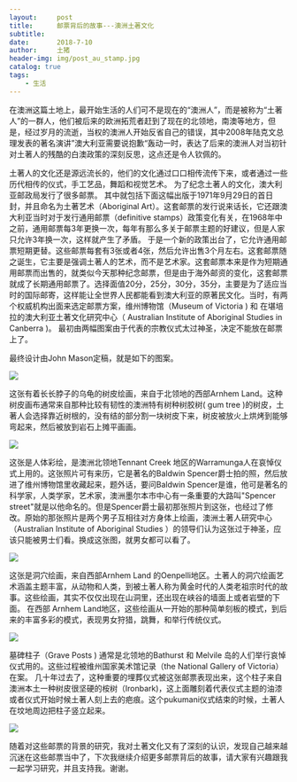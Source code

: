 ```yaml
---
layout:     post
title:      邮票背后的故事---澳洲土著文化
subtitle:   
date:       2018-7-10
author:     土猪
header-img: img/post_au_stamp.jpg
catalog: true
tags:
    - 生活
---
```




在澳洲这篇土地上，最开始生活的人们可不是现在的“澳洲人”，而是被称为“土著人”的一群人，他们被后来的欧洲拓荒者赶到了现在的北领地，南澳等地方，但是，经过岁月的流逝，当权的澳洲人开始反省自己的错误，其中2008年陆克文总理发表的著名演讲”澳大利亚需要说抱歉“轰动一时，表达了后来的澳洲人对当初针对土著人的残酷的白澳政策的深刻反思，这点还是令人钦佩的。



土著人的文化还是源远流长的，他们的文化通过口口相传流传下来，或者通过一些历代相传的仪式，手工艺品，舞蹈和视觉艺术。 为了纪念土著人的文化，澳大利亚邮政局发行了很多邮票。 其中就包括下面这幅出版于1971年9月29日的首日封，并且命名为土著艺术（Aboriginal Art）。这套邮票的发行说来话长，它还跟澳大利亚当时对于发行通用邮票（definitive stamps）政策变化有关，在1968年中之前，通用邮票每3年更换一次，每年有那么多关于邮票主题的好建议，但是人家只允许3年换一次，这样就产生了矛盾。 于是一个新的政策出台了，它允许通用邮票短期更替。这些邮票每套有3张或者4张，然后允许出售3个月左右。这套邮票随之诞生，它主要是强调土著人的艺术，而不是艺术家。这套邮票本来是作为短期通用邮票而出售的，就类似今天那种纪念邮票，但是由于海外邮资的变化，这套邮票就成了长期通用邮票了。选择面值20分，25分，30分，35分，主要是为了适应当时的国际邮寄，这样能让全世界人民都能看到澳大利亚的原著民文化。当时，有两个权威机构出面来选定邮票方案，维州博物馆（Museum of Victoria ) 和 在堪培拉的澳大利亚土著文化研究中心（ Australian Institute of Aboriginal Studies in Canberra )。 最初由两幅图案由于代表的宗教仪式太过神圣，决定不能放在邮票上了。



最终设计由John Mason定稿，就是如下的图案。



![](https://steemitimages.com/DQmQnQTHeVd1zuuCtaHdcrAKNJyRqTxH9LWiWq8ra7x3Lms/image.png)







这张有着长长脖子的乌龟的树皮绘画，来自于北领地的西部Arnhem Land。这种树皮画布通常来自那种比较有韧性的澳洲特有树种树胶树( gum tree )的树皮，土著人会选择靠近树根的，没有结的部分割一块树皮下来，树皮被放火上烘烤到能够弯起来，然后被放到岩石上摊平画画。

![](https://steemitimages.com/DQmVjWJiMPYrz4G7Zk1gNkpYZqYgaQXbMg5XvtjAQU8cAvz/image.png)

这张是人体彩绘，是澳洲北领地Tennant Creek 地区的Warramunga人在哀悼仪式上用的。这张照片可有来历，它是著名的Baldwin Spencer爵士拍的照，然后放进了维州博物馆里收藏起来，题外话，要问Baldwin Spencer是谁，他可是著名的科学家，人类学家，艺术家，澳洲墨尔本市中心有一条重要的大路叫"Spencer street"就是以他命名的。但是Spencer爵士最初那张照片到这张，也经过了修改。原始的那张照片是两个男子互相往对方身体上绘画，澳洲土著人研究中心（Australian Institute of Aboriginal Studies ）的领导们认为这张过于神圣，应该只能被男士们看。换成这张图，就男女都可以看了。

![](https://steemitimages.com/DQmU27jxvxTcB6U9pwyJPGvmK1dEAipzuuyuwN4XGKiY5y3/image.png)



这张是洞穴绘画，来自西部Arnhem Land 的Oenpelli地区。土著人的洞穴绘画艺术涵盖主题丰富，从动物和人类，到被土著人称为黄金时代的人类老祖宗时代的故事。这些绘画，其实不仅仅出现在山洞里，还出现在峡谷的墙面上或者岩壁的下面。 在西部 Arnhem Land地区，这些绘画从一开始的那种简单刻板的模式，到后来的丰富多彩的模式，表现男女狩猎，跳舞，和举行传统仪式。

![](https://steemitimages.com/DQmTrKYNBma7FQE1Gtqg3PdPMrLzVibxchLUt5F9jc91KJ1/image.png)







墓碑柱子（Grave Posts ) 通常是北领地的Bathurst 和 Melvile 岛的人们举行哀悼仪式用的。这些过程被维州国家美术馆记录（the National Gallery of Victoria）在案。 几十年过去了，这种重要的埋葬仪式被这张邮票表现出来，这个柱子来自澳洲本土一种树皮很坚硬的桉树（Ironbark)，这上面雕刻着代表仪式主题的油漆或者仪式开始时候土著人刻上去的疤痕。这个pukumani仪式结束的时候，土著人在坟地周边把柱子竖立起来。

![](https://steemitimages.com/DQmXQQJQRRud7kM5D7Ta3rFkqq8tK7tdWaiUHFR8TzTzzAu/image.png)



随着对这些邮票的背景的研究，我对土著文化又有了深刻的认识，发现自己越来越沉迷在这些邮票当中了，下次我继续介绍更多邮票背后的故事，请大家有兴趣跟我一起学习研究，并且支持我。谢谢。
